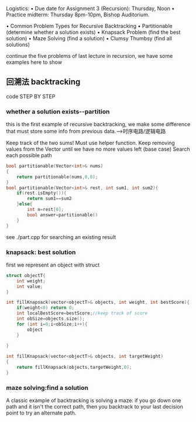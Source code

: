 Logistics:
• Due date for Assignment 3 (Recursion): Thursday, Noon
• Practice midterm: Thursday 8pm-10pm, Bishop Auditorium.

• Common Problem Types for Recursive Backtracking
• Partitionable (determine whether a solution exists)
• Knapsack Problem (find the best solution)
• Maze Solving (find a solution)
• Clumsy Thumbsy (find all solutions)

continue the five problems of last lecture in recursion, we have some examples here to show
## 回溯法 backtracking
code STEP BY STEP
### whether a solution exists--partition 

this is the first example of recursive backtracking, we make some difference that must store some info from previous data.-->时序电路/逻辑电路

Keep track of the two sums! Must use helper function.
Keep removing values from the Vector until we have no more values left
(base case)
Search each possible path

```c
bool partitionable(Vector<int>& nums)
{
    return partitionable(nums,0,0);
}
bool partitionable(Vector<int>& rest, int sum1, int sum2){
    if(rest.isEmpty()){
        return sum1==sum2
    }else{
        int n=rest[0];
        bool answer=partitionable()
    }
}
```

see ./part.cpp for searching an existing result

### knapsack: best solution
first we represent an object with struct

```c
struct objectT{
    int weight;
    int value;
}

int fillKnapsack(vector<objectT>& objects, int weight, int bestScore){
    if(weight<0) return 0;
    int localBestScore=bestScore;//keep track of score
    int obSize=objects.size();
    for (int i=0;i<obSize;i++){
        object
    }
    
}

int fillKnapsack(vector<objectT>& objects, int targetWeight)
{
    return fillKnapsack(objects,targetWeight,0);
}
```

### maze solving:find a solution
A classic example of backtracking is solving a
maze: if you go down one path and it isn't the
correct path, then you backtrack to your last
decision point to try an alternate path.

